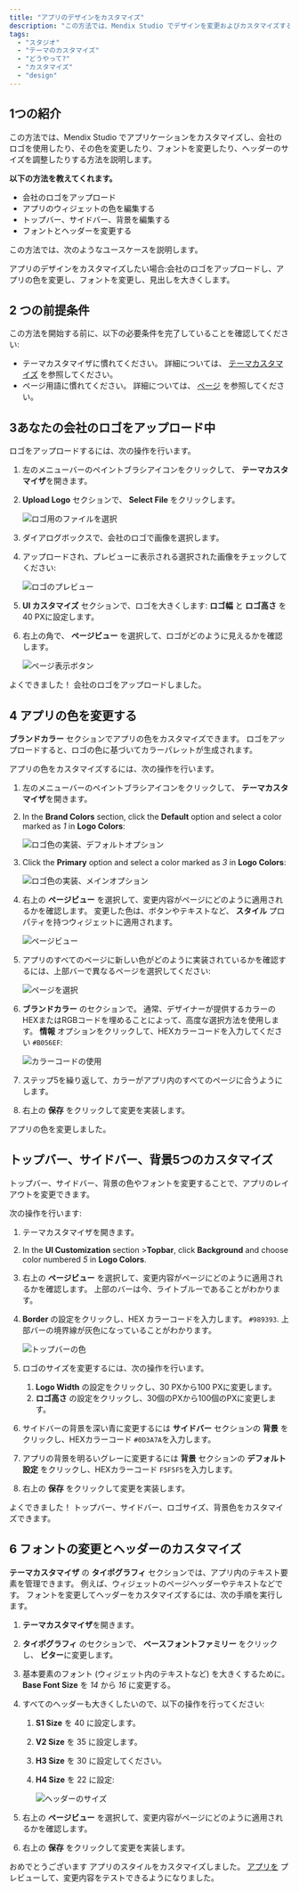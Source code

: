 ```yaml
---
title: "アプリのデザインをカスタマイズ"
description: "この方法では、Mendix Studio でデザインを変更およびカスタマイズする方法を説明します。"
tags:
  - "スタジオ"
  - "テーマのカスタマイズ"
  - "どうやって?"
  - "カスタマイズ"
  - "design"
---
```


## 1つの紹介

この方法では、Mendix Studio でアプリケーションをカスタマイズし、会社のロゴを使用したり、その色を変更したり、フォントを変更したり、ヘッダーのサイズを調整したりする方法を説明します。

**以下の方法を教えてくれます。**

* 会社のロゴをアップロード
* アプリのウィジェットの色を編集する
* トップバー、サイドバー、背景を編集する
* フォントとヘッダーを変更する

この方法では、次のようなユースケースを説明します。

アプリのデザインをカスタマイズしたい場合:会社のロゴをアップロードし、アプリの色を変更し、フォントを変更し、見出しを大きくします。

## 2 つの前提条件

この方法を開始する前に、以下の必要条件を完了していることを確認してください:

* テーマカスタマイザに慣れてください。 詳細については、 [テーマカスタマイズ](/studio8/theme-customizer) を参照してください。
* ページ用語に慣れてください。 詳細については、 [ページ](/studio8/page-editor) を参照してください。

## 3あなたの会社のロゴをアップロード中

ロゴをアップロードするには、次の操作を行います。

1. 左のメニューバーのペイントブラシアイコンをクリックして、 **テーマカスタマイザ**を開きます。

2. **Upload Logo** セクションで、 **Select File** をクリックします。

    ![ロゴ用のファイルを選択](attachments/theme-customizer-how-to-customize-design/select-logo.png)

3. ダイアログボックスで、会社のロゴで画像を選択します。

4. アップロードされ、プレビューに表示される選択された画像をチェックしてください:

    ![ロゴのプレビュー](attachments/theme-customizer-how-to-customize-design/logo-preview.png)

5. **UI カスタマイズ** セクションで、ロゴを大きくします: **ロゴ幅** と **ロゴ高さ** を 40 PXに設定します。

6. 右上の角で、 **ページビュー** を選択して、ロゴがどのように見えるかを確認します。

    ![ページ表示ボタン](attachments/theme-customizer-how-to-customize-design/page-view-button.png)

よくできました！ 会社のロゴをアップロードしました。

## 4 アプリの色を変更する

**ブランドカラー** セクションでアプリの色をカスタマイズできます。 ロゴをアップロードすると、ロゴの色に基づいてカラーパレットが生成されます。

アプリの色をカスタマイズするには、次の操作を行います。

1. 左のメニューバーのペイントブラシアイコンをクリックして、 **テーマカスタマイザ**を開きます。

2. In the **Brand Colors** section, click the **Default** option and select a color marked as *1* in **Logo Colors**:

    ![ロゴ色の実装、デフォルトオプション](attachments/theme-customizer-how-to-customize-design/implementing-logo-colors-default.png)

3. Click the **Primary** option and select a color marked as *3* in **Logo Colors**:

    ![ロゴ色の実装、メインオプション](attachments/theme-customizer-how-to-customize-design/implementing-logo-colors-primary.png)

4. 右上の **ページビュー** を選択して、変更内容がページにどのように適用されるかを確認します。 変更した色は、ボタンやテキストなど、 **スタイル** プロパティを持つウィジェットに適用されます。

    ![ページビュー](attachments/theme-customizer-how-to-customize-design/page-view.png)

5. アプリのすべてのページに新しい色がどのように実装されているかを確認するには、上部バーで異なるページを選択してください:

    ![ページを選択](attachments/theme-customizer-how-to-customize-design/selecting-pages.png)

6. **ブランドカラー** のセクションで。 通常、デザイナーが提供するカラーのHEXまたはRGBコードを埋めることによって、高度な選択方法を使用します。 **情報** オプションをクリックして、HEXカラーコードを入力してください `#B056EF`:

    ![カラーコードの使用](attachments/theme-customizer-how-to-customize-design/hex-color-code.png)

7. ステップ5を繰り返して、カラーがアプリ内のすべてのページに合うようにします。

8. 右上の **保存** をクリックして変更を実装します。

アプリの色を変更しました。

## トップバー、サイドバー、背景5つのカスタマイズ

トップバー、サイドバー、背景の色やフォントを変更することで、アプリのレイアウトを変更できます。

次の操作を行います:

1.  テーマカスタマイザを開きます。

2.  In the **UI Customization** section >**Topbar**, click **Background** and choose color numbered *5* in **Logo Colors**.

3.  右上の **ページビュー** を選択して、変更内容がページにどのように適用されるかを確認します。 上部のバーは今、ライトブルーであることがわかります。

4. **Border** の設定をクリックし、HEX カラーコードを入力します。 `#989393`. 上部バーの境界線が灰色になっていることがわかります。

    ![トップバーの色](attachments/theme-customizer-how-to-customize-design/topbar-colors.png)

5.  ロゴのサイズを変更するには、次の操作を行います。

    1. **Logo Width** の設定をクリックし、30 PXから100 PXに変更します。
    2.  **ロゴ高さ** の設定をクリックし、30個のPXから100個のPXに変更します。

6. サイドバーの背景を深い青に変更するには **サイドバー** セクションの **背景** をクリックし、HEXカラーコード `#0D3A7A`を入力します。

7. アプリの背景を明るいグレーに変更するには **背景** セクションの **デフォルト設定** をクリックし、HEXカラーコード `F5F5F5`を入力します。

8. 右上の **保存** をクリックして変更を実装します。

よくできました！ トップバー、サイドバー、ロゴサイズ、背景色をカスタマイズできます。

## 6 フォントの変更とヘッダーのカスタマイズ

**テーマカスタマイザ** の **タイポグラフィ** セクションでは、アプリ内のテキスト要素を管理できます。 例えば、ウィジェットのページヘッダーやテキストなどです。 フォントを変更してヘッダーをカスタマイズするには、次の手順を実行します。

1. **テーマカスタマイザ**を開きます。

2. **タイポグラフィ** のセクションで、 **ベースフォントファミリー** をクリックし、 **ビター**に変更します。

3. 基本要素のフォント (ウィジェット内のテキストなど) を大きくするために。 **Base Font Size** を *14* から *16* に変更する。

4.  すべてのヘッダーも大きくしたいので、以下の操作を行ってください:

    1. **S1 Size** を 40 に設定します。

    2. **V2 Size** を 35 に設定します。

    3. **H3 Size** を 30 に設定してください。

    4. **H4 Size** を 22 に設定:

        ![ヘッダーのサイズ](attachments/theme-customizer-how-to-customize-design/header-size.png)

5. 右上の **ページビュー** を選択して、変更内容がページにどのように適用されるかを確認します。

6. 右上の **保存** をクリックして変更を実装します。

おめでとうございます アプリのスタイルをカスタマイズしました。 [アプリを](/studio8/publishing-app) プレビューして、変更内容をテストできるようになりました。  